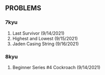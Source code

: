 ## PROBLEMS

### 7kyu
1. Last Survivor (9/14/2021)
2. Highest and Lowest (9/15/2021)
3. Jaden Casing String (9/16/2021)

### 8kyu
1. Beginner Series #4 Cockroach (9/14/2021)